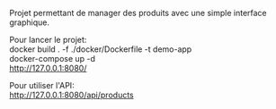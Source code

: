Projet permettant de manager des produits avec une simple interface graphique.

Pour lancer le projet:\
docker build . -f ./docker/Dockerfile -t demo-app\
docker-compose up -d\
http://127.0.0.1:8080/

Pour utiliser l'API:\
http://127.0.0.1:8080/api/products
